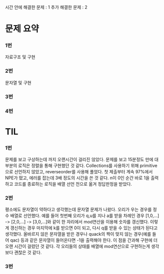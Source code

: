 시간 안에 해결한 문제 : 1
추가 해결한 문제 : 2

# 문제 요약

### 1번

자료구조 및 구현

### 2번

문자열 및 구현

### 3번



### 4번

# TIL

### 1번
문제를 보고 구상하는데 까지 오랜시간이 걸리진 않았다.
문제를 보고 15분정도 만에 대부분의 로직은 정렬을 통해 구현했던 것 같다.
Collections를 사용하기 위해 primitive으로 선언하지 않았고, reverseorder를 사용해 풀었다.
첫 제출부터 계속 97%에서 NPE가 떴고, 에러를 잡는데 3배 정도의 시간을 쓴 것 같다.
n이 0인 순간 바로 1을 출력하고 코드를 종료하는 로직을 배열 선언 전으로 옮겨 정답판정을 받았다.

### 2번
평소에도 문자열이 약하다고 생각했는데 문자열 문제가 나왔다.
오리가 우는 경우를 정수 배열로 선언했다.
예를 들어 첫번째 오리가 q,u를 지나 a를 받을 차례인 경우
[1,0,...] -> [2,0,...] -> [3,0,...]와 같이 한 자리에서 mod연산을 이용해 숫자를 갱신했다.
이렇게 갱신하는 경우 마지막에 k를 받으면 0이 되고, 다시 q를 받을 수 있는 상태가 된다고 생각했다.
올바르지 않은 문자열을 받은 경우나 quack의 짝이 맞지 않는 경우(예를 들어 qac) 등과 같은 문자열이 들어온다면 -1을 출력해야 한다.
이 점을 간과해 구현에 더 오랜 시간이 걸렸던 것 같다.
각 오리들의 상태를 배열에 mod연산으로 구현하는게 생각보다 괜찮은 것 같다.

### 3번

